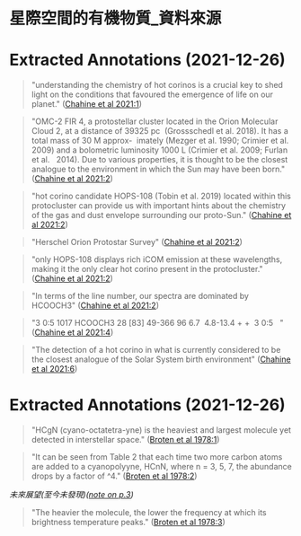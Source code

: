 # 星際空間的有機物質_資料來源

# Extracted Annotations (2021-12-26)

> "understanding the chemistry of hot corinos is a crucial key to shed light on the conditions that favoured the emergence of life on our planet." ([Chahine et al 2021:1](zotero://open-pdf/library/items/HFXEY9SN?page=1))

  

> "OMC-2 FIR 4, a protostellar cluster located in the Orion Molecular Cloud 2, at a distance of 39325 pc  (Grossschedl et al. 2018). It has a total mass of 30 M approx-  imately (Mezger et al. 1990; Crimier et al. 2009) and a bolometric luminosity 1000 L (Crimier et al. 2009; Furlan et al.   2014). Due to various properties, it is thought to be the closest analogue to the environment in which the Sun may have been born." ([Chahine et al 2021:2](zotero://open-pdf/library/items/HFXEY9SN?page=2))

  

> "hot corino candidate HOPS-108 (Tobin et al. 2019) located within this protocluster can provide us with important hints about the chemistry of the gas and dust envelope surrounding our proto-Sun." ([Chahine et al 2021:2](zotero://open-pdf/library/items/HFXEY9SN?page=2))

  

> "Herschel Orion Protostar Survey" ([Chahine et al 2021:2](zotero://open-pdf/library/items/HFXEY9SN?page=2))

  

> "only HOPS-108 displays rich iCOM emission at these wavelengths, making it the only clear hot corino present in the protocluster." ([Chahine et al 2021:2](zotero://open-pdf/library/items/HFXEY9SN?page=2))

  

> "In terms of the line number, our spectra are dominated by HCOOCH3" ([Chahine et al 2021:2](zotero://open-pdf/library/items/HFXEY9SN?page=2))

  

> "3 0:5 1017 HCOOCH3 28 [83] 49-366 96 6.7  4.8-13.4 + +  3 0:5   " ([Chahine et al 2021:4](zotero://open-pdf/library/items/HFXEY9SN?page=4))

  

> "The detection of a hot corino in what is currently considered to be the closest analogue of the Solar System birth environment" ([Chahine et al 2021:6](zotero://open-pdf/library/items/HFXEY9SN?page=6))

# Extracted Annotations (2021-12-26)

  

> "HCgN (cyano-octatetra-yne) is the heaviest and largest molecule yet detected in interstellar space." ([Broten et al 1978:1](zotero://open-pdf/library/items/DI5X7RXX?page=1))

  

> "It can be seen from Table 2 that each time two more carbon atoms are added to a cyanopolyyne, HCnN, where n = 3, 5, 7, the abundance drops by a factor of ^4." ([Broten et al 1978:2](zotero://open-pdf/library/items/DI5X7RXX?page=2))

  

*未來展望(至今未發現)([note on p.3](zotero://open-pdf/library/items/DI5X7RXX?page=3))*

  

  

> "The heavier the molecule, the lower the frequency at which its brightness temperature peaks." ([Broten et al 1978:3](zotero://open-pdf/library/items/DI5X7RXX?page=3))